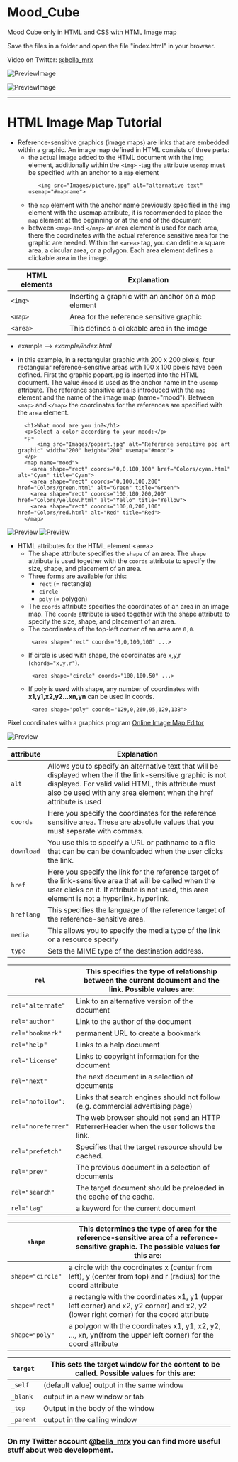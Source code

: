 # Mood_Cube

 Mood Cube only in HTML and CSS with HTML Image map

 Save the files in a folder and open the file "index.html" in your browser.

 Video on Twitter: [@bella_mrx](https://twitter.com/bella_mrx/status/1602029339746484225?s=20&t=r6dEnjDFLtHHASiTsxbiiA)

 ![PreviewImage](Images/PreviewMood_Cube.PNG)

 ![PreviewImage](Images/PreviewMood_CubeRed.PNG)


-----------------------------------------------------------------------------------------------
# HTML Image Map Tutorial 

* Reference-sensitive graphics (image maps) are links that are embedded within a graphic. An image map defined in HTML consists of three parts:
  - the actual image added to the HTML document with the img element, additionally within the `<img>` -tag the attribute `usemap` must be specified with an anchor to a `map` element
     ```
        <img src="Images/picture.jpg" alt="alternative text" usemap="#mapname">
     ``` 
  - the `map` element with the anchor name previously specified in the img element with the usemap attribute, it is recommended to place the `map` element at the beginning or at the end of the document
  - between `<map>` and `</map>` an area element is used for each area, there the coordinates with the actual reference sensitive area for the graphic are needed. Within the `<area>` tag, you can define a square area, a circular area, or a polygon. Each area element defines a clickable area in the image.

| HTML elements | Explanation          								  |
| ------------- | --------------------------------------------------- |
| `<img>`       | Inserting a graphic with an anchor on a map element |
| `<map>`    	| Area for the reference sensitive graphic            |
| `<area>`    	| This defines a clickable area in the image          |

  - example --> *example/index.html*
  - in this example, in a rectangular graphic with 200 x 200 pixels, four rectangular reference-sensitive areas with 100 x 100 pixels have been defined. First the graphic popart.jpg is inserted into the HTML document. The value `#mood` is used as the anchor name in the `usemap` attribute. The reference sensitive area is introduced with the `map` element and the name of the image map (name="mood"). Between `<map>` and `</map>` the coordinates for the references are specified with the `area` element.

    ```
      <h1>What mood are you in?</h1>
      <p>Select a color according to your mood:</p>
      <p>
          <img src="Images/popart.jpg" alt="Reference sensitive pop art graphic" width="200" height="200" usemap="#mood">
      </p>
      <map name="mood">
        <area shape="rect" coords="0,0,100,100" href="Colors/cyan.html" alt="Cyan" title="Cyan">
        <area shape="rect" coords="0,100,100,200" href="Colors/green.html" alt="Green" title="Green">
        <area shape="rect" coords="100,100,200,200" href="Colors/yellow.html" alt="Yello" title="Yellow">
        <area shape="rect" coords="100,0,200,100" href="Colors/red.html" alt="Red" title="Red">
      </map>
    ``` 

![Preview](example/Images/Preview_6_3_1.PNG)
![Preview](example/Images/Preview_6_3_2.PNG)


* HTML attributes for the HTML element \<area>
  - The shape attribute specifies the `shape` of an area. The `shape` attribute is used together with the `coords` attribute to specify the size, shape, and placement of an area.
  - Three forms are available for this:
    - `rect` (= rectangle)
    - `circle`
    - `poly` (= polygon)
  - The `coords` attribute specifies the coordinates of an area in an image map. The `coords` attribute is used together with the shape attribute to specify the size, shape, and placement of an area.
  - The coordinates of the top-left corner of an area are `0,0`.
     ```
      <area shape="rect" coords="0,0,100,100" ...>
     ```
  - If circle is used with shape, the coordinates are x,y,r (`chords="x,y,r"`). 
     ```
      <area shape="circle" coords="100,100,50" ...>
     ```
  - If poly is used with shape, any number of coordinates with **x1,y1,x2,y2...xn,yn** can be used in coords. 
     ```
      <area shape="poly" coords="129,0,260,95,129,138">
     ```
Pixel coordinates with a graphics program [Online Image Map Editor](http://maschek.hu/imagemap/imgmap/)

![Preview](example/Images/ImageMapXYAxis.PNG)


| attribute     | Explanation         								|
| ------------- | ------------------------------------------------- |
| `alt`         | Allows you to specify an alternative text that will be displayed when the if the link-sensitive graphic is not displayed. For valid valid HTML, this attribute must also be used with any area element when the href attribute is used |
| `coords`   	  | Here you specify the coordinates for the reference sensitive area. These are absolute values that you must separate with commas. |
| `download`    | You use this to specify a URL or pathname to a file that can be can be downloaded when the user clicks the link. |
| `href`    	  | Here you specify the link for the reference target of the link-sensitive area that will be called when the user clicks on it. If attribute is not used, this area element is not a hyperlink. hyperlink. |
| `hreflang`    | This specifies the language of the reference target of the reference-sensitive area. |
| `media`    	  | This allows you to specify the media type of the link or a resource specify |
| `type`   	    | Sets the MIME type of the destination address. |

| `rel`    	    | This specifies the type of relationship between the current document and the link. Possible values are: |
| ----------------- | ----------------------------------------------------- |
| `rel="alternate"` | Link to an alternative version of the document        |
| `rel="author"`    | Link to the author of the document                    |
| `rel="bookmark"`  | permanent URL to create a bookmark                    |
| `rel="help"`      | Links to a help document                              |
| `rel="license"`   | Links to copyright information for the document       |
| `rel="next"`      | the next document in a selection of documents         |
| `rel="nofollow":` | Links that search engines should not follow (e.g. commercial advertising page) |
| `rel="noreferrer"`| The web browser should not send an HTTP ReferrerHeader when the user follows the link.                                                                       |
| `rel="prefetch"`  | Specifies that the target resource should be cached.  |
| `rel="prev"`      | The previous document in a selection of documents     |
| `rel="search"`    | The target document should be preloaded in the cache of the cache. |
| `rel="tag"`       | a keyword for the current document                    |

| `shape`    	      | This determines the type of area for the reference-sensitive area of a reference-sensitive graphic. The possible values for this are:                               |
| ----------------- | ---------------------------------------------------------------------- |
| `shape="circle"`  | a circle with the coordinates x (center from left), y (center from top) and r (radius) for the coord attribute                            |
| `shape="rect"`    | a rectangle with the coordinates x1, y1 (upper left corner) and x2, y2 corner) and x2, y2 (lower right corner) for the coord attribute                              |
| `shape="poly"`    | a polygon with the coordinates x1, y1, x2, y2, ..., xn, yn(from the upper left corner) for the coord attribute                                         |

| `target`  | This sets the target window for the content to be called. Possible values for this are: |
| --------- | ---------------------------------------------------------------------- |
| `_self`   | (default value) output in the same window                              |
| `_blank`  | output in a new window or tab                                          |
| `_top`    | Output in the body of the window                                       |
| `_parent` | output in the calling window                                           |


### On my Twitter account [@bella_mrx](https://twitter.com/bella_mrx) you can find more useful stuff about web development.